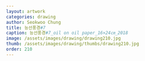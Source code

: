 ```yaml
---
layout: artwork 
categories: drawing 
author: Seokwoo Chung 
title: 능선풍경#7 
caption: 능선풍경#7_oil on oil paper_16×24㎝_2018 
image: /assets/images/drawing/drawing210.jpg 
thumb: /assets/images/drawing/thumbs/drawing210.jpg 
order: 210 
---
```

